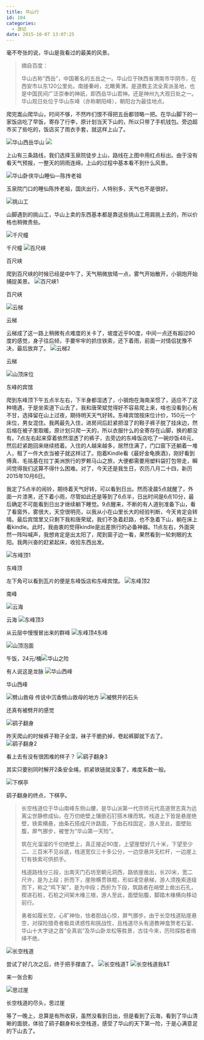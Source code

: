```yaml
---
title: 华山行
id: 104
categories:
  - 游记
date: 2015-10-07 13:07:25
---
```


毫不夸张的说，华山是我看过的最美的风景。

> 摘自百度：
> 
> 
> 华山古称“西岳”，中国著名的五岳之一。华山位于陕西省渭南市华阴市，在西安市以东120公里处。南接秦岭，北瞰黄渭。是道教主流全真派圣地，也是中国民间广泛崇奉的神祇，即西岳华山君神。还是神州九大观日处之一。华山观日处位于华山东峰（亦称朝阳峰），朝阳台为最佳地点。

爬完嵩山爬华山，时间不够，不然咋们恨不得把五岳都领略一把。在华山脚下的一家饭店吃了早饭，寄存了行李，原计划当天下山的，所以只带了手机钱包。旁边超市买了些吃的，饭店买了雨衣手套，就这样上山了。

![华山](http://assets.xwtaixin.com/华山.jpg-normal)西岳华山<!--more-->
![](http://assets.xwtaixin.com/152f359b033b5bb5ff1cf77437d3d539b700bc08.jpg-photo)

上山有三条路线，我们选择玉泉院徒步上山，路线在上图中用红点标出。由于没有看天气预报，一整天的阴雨连绵，上山的过程中基本看不到什么风景。

![华山卧侠](http://assets.xwtaixin.com/华山卧侠.jpg-normal)华山睡仙—陈抟老祖

玉泉院门口的睡仙陈抟老祖，国庆出行，人特别多，天气也不是很好。

![挑山工](http://assets.xwtaixin.com/挑山工.jpg-normal)

山脚遇到的挑山工，华山上卖的东西基本都是靠这些挑山工用肩挑上去的，所以价格也稍微贵些。

![千尺幢](http://assets.xwtaixin.com/千尺幢.jpg-normal)

千尺幢
![百尺峡](http://assets.xwtaixin.com/百尺峡.JPG-normal)

百尺峡

 爬到百尺峡的时候已经是中午了，天气稍微放晴一点，雾气开始散开，小钢炮开始捕捉美景。
![百尺峡1](http://assets.xwtaixin.com/百尺峡1.jpg-normal)

百尺峡

![云梯](http://assets.xwtaixin.com/云梯.JPG-normal)

云梯

云梯成了这一路上稍微有点难度的关卡了，坡度近乎90度，中间一点还有超过90度的感觉，身子往后倾，手要牢牢的抓住铁索，还下着雨，前面一对情侣犹豫不决，最后放弃了。
![云梯2](http://assets.xwtaixin.com/云梯2.jpg-normal)

云梯

![山顶床位](http://assets.xwtaixin.com/山顶床位.jpg-normal)

东峰的宾馆

爬到东峰顶下午五点半左右，下半身都湿透了，小钢炮在海南呆惯了，适应不了这种境遇，于是坐索道下山去了，我和唐荣斌觉得好不容易爬上来，啥也没看到心有不甘，选择留在山上过夜，期待明天天气好转。东峰宾馆按床位计价，150元一个床位，男女混住。我两最先入住，进房间后赶紧把湿了的鞋子裤子脱了挂床边，然后缩在被子里取暖。原计划只爬一天的，所以衣服什么的全寄存在山脚，换的都没有。7点左右起来穿着依然湿透了的裤子，去旁边的东峰饭店吃了一碗炒饭48元，然后赶紧跑回来继续捂着。入住的人越来越多，居然住满了，门口窗下还躺着一堆人，租了一件大衣当被子就这样过了。抱着Kindle看《最好金龟换酒》，刚好看到傅真、毛铭基在拉丁美洲旅行的罗赖马山之旅，大便都需要用塑料袋打包带走，瞬间觉得我们这算不得什么困难。对了，今天还是我生日，农历八月二十四，新历2015年10月6日。

我定了5点半的闹铃，期待着天气好转，可以看到日出。然而凌晨5点就醒了，外面一片漆黑，还下着小雨，尽管如此还是等到了6点半，日出时间是6点10分，最后确定不可能看到日出才继续躺下睡觉。9点醒来，不断的有人道别准备下山，看了看窗外，雾很大，天空很明亮，以我从小在山里长大的经验判断，今天肯定会转晴。最后宾馆里又只剩下我和唐荣斌，我们不急着赶路，也不急着下山，躺在床上看kindle。此时，我由衷的觉得kindle是出差旅行的必备神器。11点左右，外面突然一阵叫喊声，我想肯定是出太阳了，爬到窗子边一看，果然看到一轮刺眼的太阳。我两兴奋的赶紧起床，收拾东西出发。

![东峰顶1](http://assets.xwtaixin.com/东峰顶1.JPG-normal)

东峰顶

左下角可以看到瓦片的便是东峰饭店和东峰宾馆。
![东峰顶2](http://assets.xwtaixin.com/东峰顶2.jpg-normal)

南峰

![云海](http://assets.xwtaixin.com/云海.jpg-normal)

云海
![东峰顶3](http://assets.xwtaixin.com/东峰顶3.jpg-normal)

从云层中慢慢冒出来的群峰
![东峰顶4](http://assets.xwtaixin.com/东峰顶4.jpg-normal)东峰

![山顶泡面](http://assets.xwtaixin.com/山顶泡面.jpg-normal)

午饭，24元/桶![华山之险](http://assets.xwtaixin.com/华山险.jpg-normal)

有人说这是龙脉
![华山西峰](http://assets.xwtaixin.com/华山西峰.jpg-normal)

华山西峰

![劈山救母](http://assets.xwtaixin.com/劈山救母.jpg-normal)
传说中沉香劈山救母的地方
![被劈开的石头](http://assets.xwtaixin.com/被劈开的石头.jpg-normal)

还真有被劈开的感觉

![鹞子翻身](http://assets.xwtaixin.com/鹞子翻身.jpg-normal)

昨天爬山的时候裤子鞋子全湿，袜子干脆扔掉，卷起裤脚就下去了。
![鹞子翻身2](http://assets.xwtaixin.com/鹞子翻身2.jpg-normal)

看上去有没有很困难的样子？
![鹞子翻身3](http://assets.xwtaixin.com/鹞子翻身3.jpg-normal)

其实只要别同时解开2条安全绳，抓紧铁链就没事了，难度系数一般。

![下棋亭](http://assets.xwtaixin.com/下棋亭.jpg-normal)

鹞子翻身的终点，下棋亭。

> 长空栈道位于华山南峰东侧山腰，是华山派第一代宗师元代高道贺志真为远离尘世静修成仙，在万仞绝壁上镶嵌石钉搭木椽而筑。栈道上下皆是悬崖绝壁，铁索横悬，由条石搭成尺许路面，下由石柱固定，游人至此，面壁贴腹，屏气挪步，被誉为“华山第一天险”。
> 
> 筑在光溜溜的千仞绝壁上，真正接近90度，上望崖壁好几十米，下望至少二、三百米不见谷底，栈道宽仅三十多公分，一边空悬并无栏杆，一边崖上钉有铁索可供抓手。
> 
> 栈道路栈分三段，出南天门石坊至朝元洞西，路依崖凿出，长20米，宽二尺许，是为上段；折而下，崖隙横贯铁棍，形如凌空悬梯，游人须挽索逐级而下，称之“鸡下架”，是为中段；西折为下段，筑路者在峭壁上凿出石孔，楔进石桩，石桩之间架木椽三根，游人至此，面壁贴腹，脚踏木椽横向移动前行。
> 
> 勇者如履长空，心旷神怡，怯者胆战心惊，屏气挪步。由于长空栈道贴崖悬空，对探险猎奇者极具诱惑性和挑战性，且栈道尽头有道教神龛贺老石室、华山十大字谜之首“全真岩”及华山卧龙松等胜景，古往今来，历险探胜者络绎不绝。

![长空栈道](http://assets.xwtaixin.com/长空栈道.jpg-normal)

尝试了好几次之后，终于把手撑直了。
![长空栈道T](http://assets.xwtaixin.com/长空栈道T.jpg-normal)
![长空栈道我&amp;T](http://assets.xwtaixin.com/长空栈道我&amp;T.jpg-normal)

来一张合影

![思过崖](http://assets.xwtaixin.com/思过崖.jpg-normal)

长空栈道的尽头，思过崖

等了一晚上，总算是有所收获，虽然没看到日出，但是看到了云海，看到了华山清晰的面貌，体验了鹞子翻身和长空栈道，感受了华山的天下第一险，于是心满意足的下山去了。
